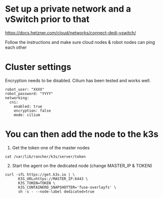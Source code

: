 # Set up a private network and a vSwitch prior to that

https://docs.hetzner.com/cloud/networks/connect-dedi-vswitch/

Follow the instructions and make sure cloud nodes & robot nodes can ping each other

# Cluster settings

Encryption needs to be disabled. Cilium has been tested and works well.

```
robot_user: "XXXX"
robot_password: "YYYY"
networking:
  cni:
    enabled: true
    encryption: false
    mode: cilium
```

# You can then add the node to the k3s

1. Get the token one of the master nodes

`cat /var/lib/rancher/k3s/server/token`

2. Start the agent on the dedicated node (change MASTER_IP & TOKEN)

```
curl -sfL https://get.k3s.io | \
      K3S_URL=https://MASTER_IP:6443 \
      K3S_TOKEN=TOKEN \
      K3S_CONTAINERD_SNAPSHOTTER='fuse-overlayfs' \
      sh -s - --node-label dedicated=true
```
